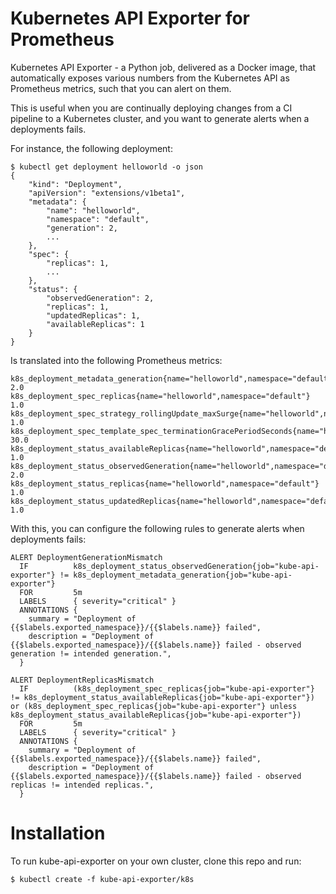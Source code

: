# Kubernetes API Exporter for Prometheus

Kubernetes API Exporter - a Python job, delivered as a Docker image, that automatically exposes various numbers from the Kubernetes API as Prometheus metrics, such that you can alert on them.

This is useful when you are continually deploying changes from a CI pipeline to a Kubernetes cluster, and you want to generate alerts when a deployments fails.

For instance, the following deployment:

    $ kubectl get deployment helloworld -o json
    {
        "kind": "Deployment",
        "apiVersion": "extensions/v1beta1",
        "metadata": {
            "name": "helloworld",
            "namespace": "default",
            "generation": 2,
            ...
        },
        "spec": {
            "replicas": 1,
            ...
        },
        "status": {
            "observedGeneration": 2,
            "replicas": 1,
            "updatedReplicas": 1,
            "availableReplicas": 1
        }
    }

Is translated into the following Prometheus metrics:

    k8s_deployment_metadata_generation{name="helloworld",namespace="default"} 2.0
    k8s_deployment_spec_replicas{name="helloworld",namespace="default"} 1.0
    k8s_deployment_spec_strategy_rollingUpdate_maxSurge{name="helloworld",namespace="default"} 1.0
    k8s_deployment_spec_template_spec_terminationGracePeriodSeconds{name="helloworld",namespace="default"} 30.0
    k8s_deployment_status_availableReplicas{name="helloworld",namespace="default"} 1.0
    k8s_deployment_status_observedGeneration{name="helloworld",namespace="default"} 2.0
    k8s_deployment_status_replicas{name="helloworld",namespace="default"} 1.0
    k8s_deployment_status_updatedReplicas{name="helloworld",namespace="default"} 1.0

With this, you can configure the following rules to generate alerts when deployments fails:

    ALERT DeploymentGenerationMismatch
      IF          k8s_deployment_status_observedGeneration{job="kube-api-exporter"} != k8s_deployment_metadata_generation{job="kube-api-exporter"}
      FOR         5m
      LABELS      { severity="critical" }
      ANNOTATIONS {
        summary = "Deployment of {{$labels.exported_namespace}}/{{$labels.name}} failed",
        description = "Deployment of {{$labels.exported_namespace}}/{{$labels.name}} failed - observed generation != intended generation.",
      }

    ALERT DeploymentReplicasMismatch
      IF          (k8s_deployment_spec_replicas{job="kube-api-exporter"} != k8s_deployment_status_availableReplicas{job="kube-api-exporter"}) or (k8s_deployment_spec_replicas{job="kube-api-exporter"} unless k8s_deployment_status_availableReplicas{job="kube-api-exporter"})
      FOR         5m
      LABELS      { severity="critical" }
      ANNOTATIONS {
        summary = "Deployment of {{$labels.exported_namespace}}/{{$labels.name}} failed",
        description = "Deployment of {{$labels.exported_namespace}}/{{$labels.name}} failed - observed replicas != intended replicas.",
      }

# Installation

To run kube-api-exporter on your own cluster, clone this repo and run:

    $ kubectl create -f kube-api-exporter/k8s
